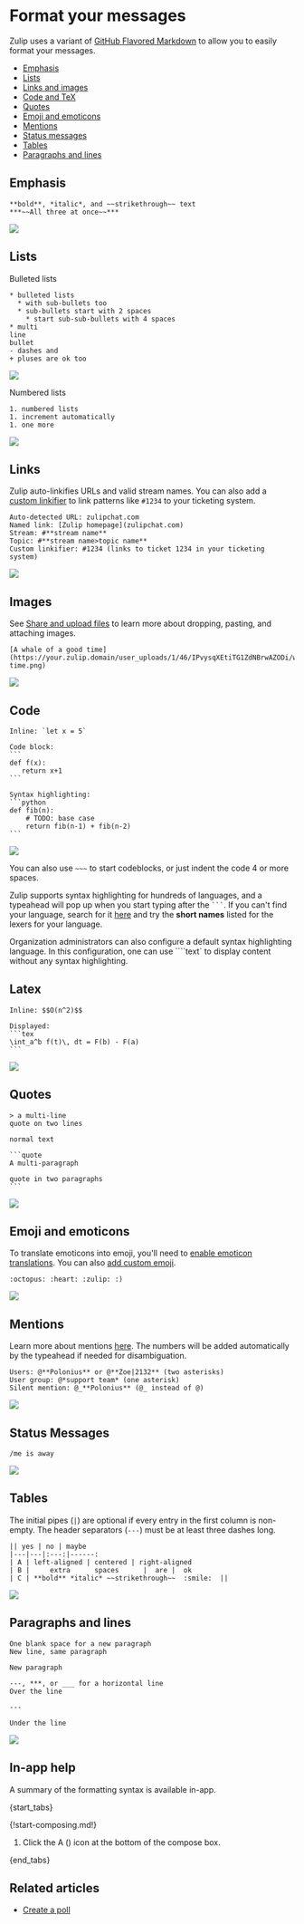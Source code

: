 # Format your messages

[//]: # (All screenshots here require line-height: 22px and font-size: 16px in .message-content.)
[//]: # (Requires some additional fiddling for the LaTeX picture, inline code block, and maybe a few others.)

Zulip uses a variant of
[GitHub Flavored Markdown](https://github.com/adam-p/markdown-here/wiki/Markdown-Cheatsheet)
to allow you to easily format your messages.

* [Emphasis](#emphasis)
* [Lists](#lists)
* [Links and images](#links)
* [Code and TeX](#code)
* [Quotes](#quotes)
* [Emoji and emoticons](#emoji-and-emoticons)
* [Mentions](#mentions)
* [Status messages](#status-messages)
* [Tables](#tables)
* [Paragraphs and lines](#paragraphs-and-lines)

## Emphasis

```
**bold**, *italic*, and ~~strikethrough~~ text
***~~All three at once~~***
```

![](/static/images/help/markdown-emphasis.png)


## Lists

Bulleted lists
```
* bulleted lists
  * with sub-bullets too
  * sub-bullets start with 2 spaces
    * start sub-sub-bullets with 4 spaces
* multi
line
bullet
- dashes and
+ pluses are ok too
```

![](/static/images/help/markdown-bullets.png)

Numbered lists

```
1. numbered lists
1. increment automatically
1. one more
```

![](/static/images/help/markdown-numbered-lists.png)


## Links

Zulip auto-linkifies URLs and valid stream names. You can also add a
[custom linkifier](/help/add-a-custom-linkification-filter) to link
patterns like `#1234` to your ticketing system.

```
Auto-detected URL: zulipchat.com
Named link: [Zulip homepage](zulipchat.com)
Stream: #**stream name**
Topic: #**stream name>topic name**
Custom linkifier: #1234 (links to ticket 1234 in your ticketing system)
```

![](/static/images/help/markdown-links.png)

## Images

See [Share and upload files](/help/share-and-upload-files) to learn more
about dropping, pasting, and attaching images.

```
[A whale of a good time](https://your.zulip.domain/user_uploads/1/46/IPvysqXEtiTG1ZdNBrwAZODi/whale-time.png)
```

![](/static/images/help/markdown-image.png)

## Code

~~~
Inline: `let x = 5`

Code block:
```
def f(x):
   return x+1
```

Syntax highlighting:
```python
def fib(n):
    # TODO: base case
    return fib(n-1) + fib(n-2)
```
~~~

![](/static/images/help/markdown-code.png)

You can also use `~~~` to start codeblocks, or just indent the code 4 or more spaces.

Zulip supports syntax highlighting for hundreds of languages, and a
typeahead will pop up when you start typing after the ` ``` `. If you can't
find your language, search for it [here](https://pygments.org/docs/lexers/)
and try the **short names** listed for the lexers for your language.

Organization administrators can also configure a default syntax
highlighting language.  In this configuration, one can use ````text`
to display content without any syntax highlighting.

## Latex
~~~
Inline: $$O(n^2)$$

Displayed:
```tex
\int_a^b f(t)\, dt = F(b) - F(a)
```
~~~

![](/static/images/help/markdown-latex.png)

## Quotes

~~~
> a multi-line
quote on two lines

normal text

```quote
A multi-paragraph

quote in two paragraphs
```
~~~

![](/static/images/help/markdown-quotes.png)

## Emoji and emoticons

To translate emoticons into emoji, you'll need to
[enable emoticon translations](/help/enable-emoticon-translations).
You can also [add custom emoji](/help/add-custom-emoji).

```
:octopus: :heart: :zulip: :)
```

![](/static/images/help/markdown-emoji.png)

## Mentions

Learn more about mentions [here](/help/mention-a-user-or-group).
The numbers will be added automatically by the typeahead if needed for disambiguation.

```
Users: @**Polonius** or @**Zoe|2132** (two asterisks)
User group: @*support team* (one asterisk)
Silent mention: @_**Polonius** (@_ instead of @)
```

![](/static/images/help/markdown-mentions.png)

## Status Messages

```
/me is away
```

![](/static/images/help/markdown-status.png)

## Tables

The initial pipes (`|`) are optional if every entry in the first column is non-empty.
The header separators (`---`) must be at least three dashes long.

```
|| yes | no | maybe
|---|---|:---:|------:
| A | left-aligned | centered | right-aligned
| B |     extra      spaces      |  are |  ok
| C | **bold** *italic* ~~strikethrough~~  :smile:  ||
```

![](/static/images/help/markdown-table.png)

## Paragraphs and lines

```
One blank space for a new paragraph
New line, same paragraph

New paragraph

---, ***, or ___ for a horizontal line
Over the line

---

Under the line
```

![](/static/images/help/markdown-paragraph.png)

## In-app help

A summary of the formatting syntax is available in-app.

{start_tabs}

{!start-composing.md!}

1. Click the A (<i class="fa fa-font"></i>) icon at the bottom of the compose box.

{end_tabs}

## Related articles

* [Create a poll](/help/create-a-poll)
